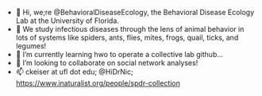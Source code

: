 - 👋 Hi, we;re @BehavioralDiseaseEcology, the Behavioral Disease Ecology Lab at the University of Florida.
- 👀 We study infectious diseases through the lens of animal behavior in lots of systems like spiders, ants, flies, mites, frogs, quail, ticks, and legumes!
- 🌱 I’m currently learning hwo to operate a collective lab github...
- 💞️ I’m looking to collaborate on social network analyses!
- 📫 ckeiser at ufl dot edu; @HiDrNic; https://www.inaturalist.org/people/spdr-collection

<!---
BehavioralDiseaseEcology/BehavioralDiseaseEcology is a ✨ special ✨ repository because its `README.md` (this file) appears on your GitHub profile.
You can click the Preview link to take a look at your changes.
--->
